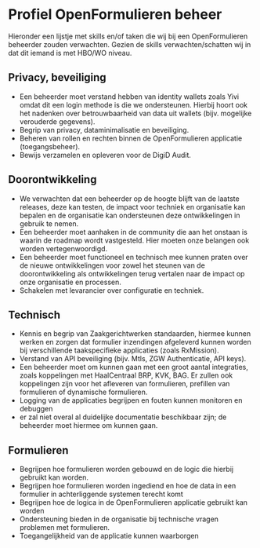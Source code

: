 # Profiel OpenFormulieren beheer
Hieronder een lijstje met skills en/of taken die wij bij een OpenFormulieren beheerder zouden verwachten.
Gezien de skills verwachten/schatten wij in dat dit iemand is met HBO/WO niveau.

## Privacy, beveiliging
- Een beheerder moet verstand hebben van identity wallets zoals Yivi omdat dit een login methode is die we ondersteunen. Hierbij hoort ook het nadenken over betrouwbaarheid van data uit wallets (bijv. mogelijke verouderde gegevens).
- Begrip van privacy, dataminimalisatie en beveiliging.
- Beheren van rollen en rechten binnen de OpenFormulieren applicatie (toegangsbeheer).
- Bewijs verzamelen en opleveren voor de DigiD Audit.

## Doorontwikkeling
- We verwachten dat een beheerder op de hoogte blijft van de laatste releases, deze kan testen, de impact voor techniek en organisatie kan bepalen en de organisatie kan ondersteunen deze ontwikkelingen in gebruik te nemen.
- Een beheerder moet aanhaken in de community die aan het onstaan is waarin de roadmap wordt vastgesteld. Hier moeten onze belangen ook worden vertegenwoordigd.
- Een beheerder moet functioneel en technisch mee kunnen praten over de nieuwe ontwikkelingen voor zowel het steunen van de doorontwikkeling als ontwikkelingen terug vertalen naar de impact op onze organisatie en processen.
- Schakelen met levarancier over configuratie en techniek.

## Technisch
- Kennis en begrip van Zaakgerichtwerken standaarden, hiermee kunnen werken en zorgen dat formulier inzendingen afgeleverd kunnen worden bij verschillende taakspecifieke applicaties (zoals RxMission).
- Verstand van API beveiliging (bijv. Mtls, ZGW Authenticatie, API keys).
- Een beheerder moet om kunnen gaan met een groot aantal integraties, zoals koppelingen met HaalCentraal BRP, KVK, BAG. Er zullen ook koppelingen zijn voor het afleveren van formulieren, prefillen van formulieren of dynamische formulieren.
- Logging van de applicaties begrijpen en fouten kunnen monitoren en debuggen
- er zal niet overal al duidelijke documentatie beschikbaar zijn; de beheerder moet hiermee om kunnen gaan.

## Formulieren
- Begrijpen hoe formulieren worden gebouwd en de logic die hierbij gebruikt kan worden.
- Begrijpen hoe formulieren worden ingediend en hoe de data in een formulier in achterliggende systemen terecht komt
- Begrijpen hoe de logica in de OpenFormulieren applicatie gebruikt kan worden
- Ondersteuning bieden in de organisatie bij technische vragen problemen met formulieren.
- Toegangelijkheid van de applicatie kunnen waarborgen
